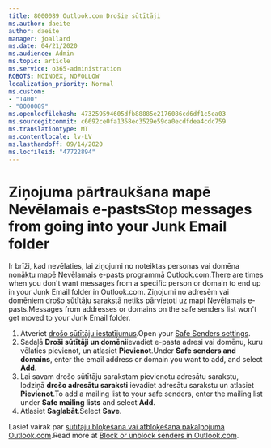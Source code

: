 ```yaml
---
title: 8000089 Outlook.com Drošie sūtītāji
ms.author: daeite
author: daeite
manager: joallard
ms.date: 04/21/2020
ms.audience: Admin
ms.topic: article
ms.service: o365-administration
ROBOTS: NOINDEX, NOFOLLOW
localization_priority: Normal
ms.custom:
- "1400"
- "8000089"
ms.openlocfilehash: 473259594605dfb88885e2176086cd6df1c5ea03
ms.sourcegitcommit: c6692ce0fa1358ec3529e59ca0ecdfdea4cdc759
ms.translationtype: MT
ms.contentlocale: lv-LV
ms.lasthandoff: 09/14/2020
ms.locfileid: "47722894"
---
```

# <a name="stop-messages-from-going-into-your-junk-email-folder"></a><span data-ttu-id="ef4e5-102">Ziņojuma pārtraukšana mapē Nevēlamais e-pasts</span><span class="sxs-lookup"><span data-stu-id="ef4e5-102">Stop messages from going into your Junk Email folder</span></span>

<span data-ttu-id="ef4e5-103">Ir brīži, kad nevēlaties, lai ziņojumi no noteiktas personas vai domēna nonāktu mapē Nevēlamais e-pasts programmā Outlook.com.</span><span class="sxs-lookup"><span data-stu-id="ef4e5-103">There are times when you don't want messages from a specific person or domain to end up in your Junk Email folder in Outlook.com.</span></span> <span data-ttu-id="ef4e5-104">Ziņojumi no adresēm vai domēniem drošo sūtītāju sarakstā netiks pārvietoti uz mapi Nevēlamais e-pasts.</span><span class="sxs-lookup"><span data-stu-id="ef4e5-104">Messages from addresses or domains on the safe senders list won't get moved to your Junk Email folder.</span></span>

1. <span data-ttu-id="ef4e5-105">Atveriet [drošo sūtītāju iestatījumus](https://go.microsoft.com/fwlink/?linkid=2035804).</span><span class="sxs-lookup"><span data-stu-id="ef4e5-105">Open your [Safe Senders settings](https://go.microsoft.com/fwlink/?linkid=2035804).</span></span>
2. <span data-ttu-id="ef4e5-106">Sadaļā **Droši sūtītāji un domēni**ievadiet e-pasta adresi vai domēnu, kuru vēlaties pievienot, un atlasiet **Pievienot**.</span><span class="sxs-lookup"><span data-stu-id="ef4e5-106">Under **Safe senders and domains**, enter the email address or domain you want to add, and select **Add**.</span></span>
3. <span data-ttu-id="ef4e5-107">Lai savam drošo sūtītāju sarakstam pievienotu adresātu sarakstu, lodziņā **drošo adresātu saraksti** ievadiet adresātu sarakstu un atlasiet **Pievienot**.</span><span class="sxs-lookup"><span data-stu-id="ef4e5-107">To add a mailing list to your safe senders, enter the mailing list under **Safe mailing lists** and select **Add**.</span></span>
4. <span data-ttu-id="ef4e5-108">Atlasiet **Saglabāt**.</span><span class="sxs-lookup"><span data-stu-id="ef4e5-108">Select **Save**.</span></span>

<span data-ttu-id="ef4e5-109">Lasiet vairāk par [sūtītāju bloķēšana vai atbloķēšana pakalpojumā Outlook.com](https://support.office.com/article/afba1c94-77bb-4f50-8b85-057cf52f4d5e?wt.mc_id=Office_Outlook_com_Alchemy).</span><span class="sxs-lookup"><span data-stu-id="ef4e5-109">Read more at [Block or unblock senders in Outlook.com](https://support.office.com/article/afba1c94-77bb-4f50-8b85-057cf52f4d5e?wt.mc_id=Office_Outlook_com_Alchemy).</span></span>